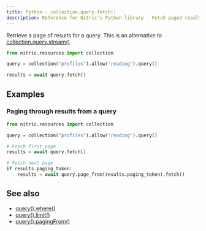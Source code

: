 ```yaml
---
title: Python - collection.query.fetch()
description: Reference for Nitric's Python library - Fetch paged results from a query.
---
```


Retrieve a page of results for a query. This is an alternative to [collection.query.stream()](./collection-query-stream)

```python
from nitric.resources import collection

query = collection("profiles").allow('reading').query()

results = await query.fetch()
```

## Examples

### Paging through results from a query

```python
from nitric.resources import collection

query = collection("profiles").allow('reading').query()

# Fetch first page
results = await query.fetch()

# Fetch next page
if results.paging_token:
    results = await query.page_from(results.paging_token).fetch()
```

## See also

- [query().where()]()
- [query().limit()]()
- [query().pagingFrom()]()

